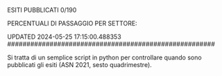 ESITI PUBBLICATI 0/190 

PERCENTUALI DI PASSAGGIO PER SETTORE:

UPDATED 2024-05-25 17:15:00.488353
###################################################### 

Si tratta di un semplice script in python per controllare quando sono pubblicati gli esiti (ASN 2021, sesto quadrimestre).


